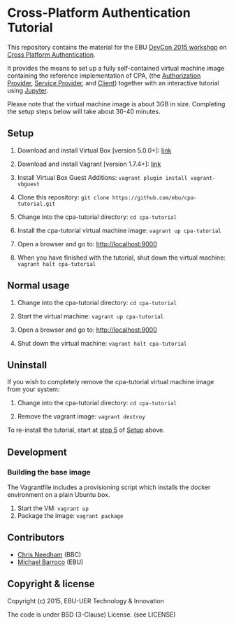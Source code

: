 # Cross-Platform Authentication Tutorial

This repository contains the material for the EBU [DevCon 2015 workshop](https://tech.ebu.ch/devcon15) on [Cross Platform Authentication](https://tech.ebu.ch/docs/tech/tech3366.pdf).

It provides the means to set up a fully self-contained virtual machine image containing the reference implementation of CPA, (the [Authorization Provider](https://github.com/ebu/cpa-auth-provider), [Service Provider](https://github.com/ebu/cpa-service-provider), and [Client](https://github.com/ebu/cpa-client)) together with an interactive tutorial using [Jupyter](http://jupyter.org).

Please note that the virtual machine image is about 3GB in size. Completing the setup steps below will take about 30-40 minutes.


## <a name="setup"></a>Setup

1. Download and install Virtual Box [version 5.0.0+]: [link](https://www.virtualbox.org/wiki/Downloads)

2. Download and install Vagrant [version 1.7.4+]: [link](https://www.vagrantup.com/downloads.html)

3. Install Virtual Box Guest Additions: `vagrant plugin install vagrant-vbguest`

4. Clone this repository: `git clone https://github.com/ebu/cpa-tutorial.git`

5. <a name="setup-5">Change into the cpa-tutorial directory: `cd cpa-tutorial`

6. Install the cpa-tutorial virtual machine image: `vagrant up cpa-tutorial`

7. Open a browser and go to: [http://localhost:9000](http://localhost:9000)

8. When you have finished with the tutorial, shut down the virtual machine: `vagrant halt cpa-tutorial`


## Normal usage

1. Change into the cpa-tutorial directory: `cd cpa-tutorial`

2. Start the virtual machine: `vagrant up cpa-tutorial`

3. Open a browser and go to: [http://localhost:9000](http://localhost:9000)

4. Shut down the virtual machine: `vagrant halt cpa-tutorial`


## Uninstall

If you wish to completely remove the cpa-tutorial virtual machine image from your system:

1. Change into the cpa-tutorial directory: `cd cpa-tutorial`

2. Remove the vagrant image: `vagrant destroy`

To re-install the tutorial, start at [step 5](#setup-5) of [Setup](#setup) above.


## Development

### Building the base image

The Vagrantfile includes a provisioning script which installs the docker environment on a plain Ubuntu box.

1. Start the VM: `vagrant up`
2. Package the image: `vagrant package`


## Contributors

* [Chris Needham](https://github.com/chrisn) (BBC)
* [Michael Barroco](https://github.com/barroco) (EBU)


## Copyright & license

Copyright (c) 2015, EBU-UER Technology & Innovation

The code is under BSD (3-Clause) License. (see LICENSE)
